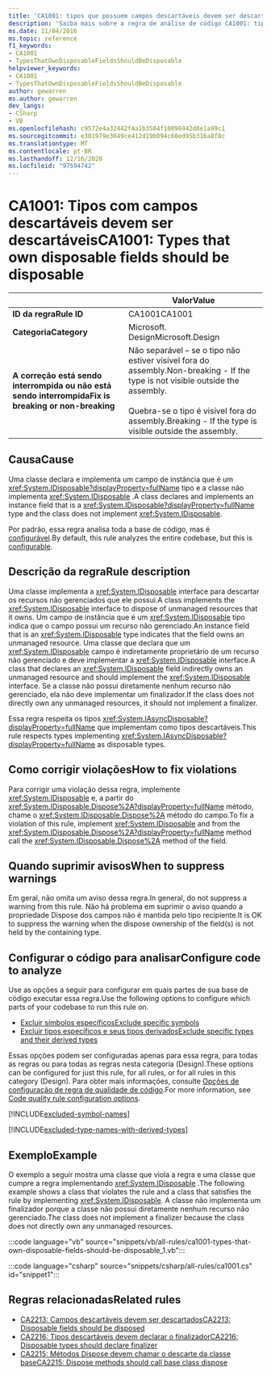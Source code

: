 ```yaml
---
title: 'CA1001: tipos que possuem campos descartáveis devem ser descartáveis (análise de código)'
description: 'Saiba mais sobre a regra de análise de código CA1001: tipos que possuem campos descartáveis devem ser descartáveis'
ms.date: 11/04/2016
ms.topic: reference
f1_keywords:
- CA1001
- TypesThatOwnDisposableFieldsShouldBeDisposable
helpviewer_keywords:
- CA1001
- TypesThatOwnDisposableFieldsShouldBeDisposable
author: gewarren
ms.author: gewarren
dev_langs:
- CSharp
- VB
ms.openlocfilehash: c9572e4a32442f4a1b3584f10096942d8e1a99c1
ms.sourcegitcommit: e301979e3049ce412d19b094c60ed95b316a8f8c
ms.translationtype: MT
ms.contentlocale: pt-BR
ms.lasthandoff: 12/16/2020
ms.locfileid: "97594742"
---
```

# <a name="ca1001-types-that-own-disposable-fields-should-be-disposable"></a><span data-ttu-id="d5879-103">CA1001: Tipos com campos descartáveis devem ser descartáveis</span><span class="sxs-lookup"><span data-stu-id="d5879-103">CA1001: Types that own disposable fields should be disposable</span></span>

| | <span data-ttu-id="d5879-104">Valor</span><span class="sxs-lookup"><span data-stu-id="d5879-104">Value</span></span> |
|-|-|
| <span data-ttu-id="d5879-105">**ID da regra**</span><span class="sxs-lookup"><span data-stu-id="d5879-105">**Rule ID**</span></span> |<span data-ttu-id="d5879-106">CA1001</span><span class="sxs-lookup"><span data-stu-id="d5879-106">CA1001</span></span>|
| <span data-ttu-id="d5879-107">**Categoria**</span><span class="sxs-lookup"><span data-stu-id="d5879-107">**Category**</span></span> |<span data-ttu-id="d5879-108">Microsoft. Design</span><span class="sxs-lookup"><span data-stu-id="d5879-108">Microsoft.Design</span></span>|
| <span data-ttu-id="d5879-109">**A correção está sendo interrompida ou não está sendo interrompida**</span><span class="sxs-lookup"><span data-stu-id="d5879-109">**Fix is breaking or non-breaking**</span></span> |<span data-ttu-id="d5879-110">Não separável – se o tipo não estiver visível fora do assembly.</span><span class="sxs-lookup"><span data-stu-id="d5879-110">Non-breaking - If the type is not visible outside the assembly.</span></span><br/><br/><span data-ttu-id="d5879-111">Quebra-se o tipo é visível fora do assembly.</span><span class="sxs-lookup"><span data-stu-id="d5879-111">Breaking - If the type is visible outside the assembly.</span></span>|

## <a name="cause"></a><span data-ttu-id="d5879-112">Causa</span><span class="sxs-lookup"><span data-stu-id="d5879-112">Cause</span></span>

<span data-ttu-id="d5879-113">Uma classe declara e implementa um campo de instância que é um <xref:System.IDisposable?displayProperty=fullName> tipo e a classe não implementa <xref:System.IDisposable> .</span><span class="sxs-lookup"><span data-stu-id="d5879-113">A class declares and implements an instance field that is a <xref:System.IDisposable?displayProperty=fullName> type and the class does not implement <xref:System.IDisposable>.</span></span>

<span data-ttu-id="d5879-114">Por padrão, essa regra analisa toda a base de código, mas é [configurável](#configure-code-to-analyze).</span><span class="sxs-lookup"><span data-stu-id="d5879-114">By default, this rule analyzes the entire codebase, but this is [configurable](#configure-code-to-analyze).</span></span>

## <a name="rule-description"></a><span data-ttu-id="d5879-115">Descrição da regra</span><span class="sxs-lookup"><span data-stu-id="d5879-115">Rule description</span></span>

<span data-ttu-id="d5879-116">Uma classe implementa a <xref:System.IDisposable> interface para descartar os recursos não gerenciados que ele possui.</span><span class="sxs-lookup"><span data-stu-id="d5879-116">A class implements the <xref:System.IDisposable> interface to dispose of unmanaged resources that it owns.</span></span> <span data-ttu-id="d5879-117">Um campo de instância que é um <xref:System.IDisposable> tipo indica que o campo possui um recurso não gerenciado.</span><span class="sxs-lookup"><span data-stu-id="d5879-117">An instance field that is an <xref:System.IDisposable> type indicates that the field owns an unmanaged resource.</span></span> <span data-ttu-id="d5879-118">Uma classe que declara que um <xref:System.IDisposable> campo é indiretamente proprietário de um recurso não gerenciado e deve implementar a <xref:System.IDisposable> interface.</span><span class="sxs-lookup"><span data-stu-id="d5879-118">A class that declares an <xref:System.IDisposable> field indirectly owns an unmanaged resource and should implement the <xref:System.IDisposable> interface.</span></span> <span data-ttu-id="d5879-119">Se a classe não possui diretamente nenhum recurso não gerenciado, ela não deve implementar um finalizador.</span><span class="sxs-lookup"><span data-stu-id="d5879-119">If the class does not directly own any unmanaged resources, it should not implement a finalizer.</span></span>

<span data-ttu-id="d5879-120">Essa regra respeita os tipos <xref:System.IAsyncDisposable?displayProperty=fullName> que implementam como tipos descartáveis.</span><span class="sxs-lookup"><span data-stu-id="d5879-120">This rule respects types implementing <xref:System.IAsyncDisposable?displayProperty=fullName> as disposable types.</span></span>

## <a name="how-to-fix-violations"></a><span data-ttu-id="d5879-121">Como corrigir violações</span><span class="sxs-lookup"><span data-stu-id="d5879-121">How to fix violations</span></span>

<span data-ttu-id="d5879-122">Para corrigir uma violação dessa regra, implemente <xref:System.IDisposable> e, a partir do <xref:System.IDisposable.Dispose%2A?displayProperty=fullName> método, chame o <xref:System.IDisposable.Dispose%2A> método do campo.</span><span class="sxs-lookup"><span data-stu-id="d5879-122">To fix a violation of this rule, implement <xref:System.IDisposable> and from the <xref:System.IDisposable.Dispose%2A?displayProperty=fullName> method call the <xref:System.IDisposable.Dispose%2A> method of the field.</span></span>

## <a name="when-to-suppress-warnings"></a><span data-ttu-id="d5879-123">Quando suprimir avisos</span><span class="sxs-lookup"><span data-stu-id="d5879-123">When to suppress warnings</span></span>

<span data-ttu-id="d5879-124">Em geral, não omita um aviso dessa regra.</span><span class="sxs-lookup"><span data-stu-id="d5879-124">In general, do not suppress a warning from this rule.</span></span> <span data-ttu-id="d5879-125">Não há problema em suprimir o aviso quando a propriedade Dispose dos campos não é mantida pelo tipo recipiente.</span><span class="sxs-lookup"><span data-stu-id="d5879-125">It is OK to suppress the warning when the dispose ownership of the field(s) is not held by the containing type.</span></span>

## <a name="configure-code-to-analyze"></a><span data-ttu-id="d5879-126">Configurar o código para analisar</span><span class="sxs-lookup"><span data-stu-id="d5879-126">Configure code to analyze</span></span>

<span data-ttu-id="d5879-127">Use as opções a seguir para configurar em quais partes de sua base de código executar essa regra.</span><span class="sxs-lookup"><span data-stu-id="d5879-127">Use the following options to configure which parts of your codebase to run this rule on.</span></span>

- [<span data-ttu-id="d5879-128">Excluir símbolos específicos</span><span class="sxs-lookup"><span data-stu-id="d5879-128">Exclude specific symbols</span></span>](#exclude-specific-symbols)
- [<span data-ttu-id="d5879-129">Excluir tipos específicos e seus tipos derivados</span><span class="sxs-lookup"><span data-stu-id="d5879-129">Exclude specific types and their derived types</span></span>](#exclude-specific-types-and-their-derived-types)

<span data-ttu-id="d5879-130">Essas opções podem ser configuradas apenas para essa regra, para todas as regras ou para todas as regras nesta categoria (Design).</span><span class="sxs-lookup"><span data-stu-id="d5879-130">These options can be configured for just this rule, for all rules, or for all rules in this category (Design).</span></span> <span data-ttu-id="d5879-131">Para obter mais informações, consulte [Opções de configuração de regra de qualidade de código](../code-quality-rule-options.md).</span><span class="sxs-lookup"><span data-stu-id="d5879-131">For more information, see [Code quality rule configuration options](../code-quality-rule-options.md).</span></span>

[!INCLUDE[excluded-symbol-names](~/includes/code-analysis/excluded-symbol-names.md)]

[!INCLUDE[excluded-type-names-with-derived-types](~/includes/code-analysis/excluded-type-names-with-derived-types.md)]

## <a name="example"></a><span data-ttu-id="d5879-132">Exemplo</span><span class="sxs-lookup"><span data-stu-id="d5879-132">Example</span></span>

<span data-ttu-id="d5879-133">O exemplo a seguir mostra uma classe que viola a regra e uma classe que cumpre a regra implementando <xref:System.IDisposable> .</span><span class="sxs-lookup"><span data-stu-id="d5879-133">The following example shows a class that violates the rule and a class that satisfies the rule by implementing <xref:System.IDisposable>.</span></span> <span data-ttu-id="d5879-134">A classe não implementa um finalizador porque a classe não possui diretamente nenhum recurso não gerenciado.</span><span class="sxs-lookup"><span data-stu-id="d5879-134">The class does not implement a finalizer because the class does not directly own any unmanaged resources.</span></span>

:::code language="vb" source="snippets/vb/all-rules/ca1001-types-that-own-disposable-fields-should-be-disposable_1.vb":::

:::code language="csharp" source="snippets/csharp/all-rules/ca1001.cs" id="snippet1":::

## <a name="related-rules"></a><span data-ttu-id="d5879-135">Regras relacionadas</span><span class="sxs-lookup"><span data-stu-id="d5879-135">Related rules</span></span>

- [<span data-ttu-id="d5879-136">CA2213: Campos descartáveis devem ser descartados</span><span class="sxs-lookup"><span data-stu-id="d5879-136">CA2213: Disposable fields should be disposed</span></span>](ca2213.md)
- [<span data-ttu-id="d5879-137">CA2216: Tipos descartáveis devem declarar o finalizador</span><span class="sxs-lookup"><span data-stu-id="d5879-137">CA2216: Disposable types should declare finalizer</span></span>](ca2216.md)
- [<span data-ttu-id="d5879-138">CA2215: Métodos Dispose devem chamar o descarte da classe base</span><span class="sxs-lookup"><span data-stu-id="d5879-138">CA2215: Dispose methods should call base class dispose</span></span>](ca2215.md)
